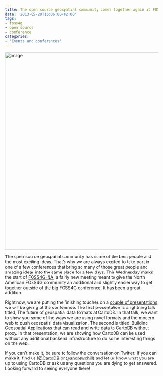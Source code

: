 ```yaml
---
title: The open source geospatial community comes together again at FOSS4GNA
date: '2013-05-20T16:06:00+02:00'
tags:
- foss4g
- open source
- conference
categories:
- 'Events and conferences'
---
```


<a href="http://foss4g-na.org/"><img alt="image" src="http://i.imgur.com/ygRgE4x.png" width="650px"/></a>

The open source geospatial community has some of the best people and the most exciting ideas. That’s why we are always excited to take part in one of a few conferences that bring so many of those great people and amazing ideas into the same place for a few days. This Wednesday marks the start of <a href="http://foss4g-na.org/">FOSS4G-NA</a>, a fairly new meeting meant to give the North American FOSS4G community an additional and slightly easier way to get together outside of the big FOSS4G conference. It has been a great addition.

Right now, we are putting the finishing touches on a <a href="http://foss4g-na.org/final-program/">couple of presentations</a> we will be giving at the conference. The first presentation is a lightning talk titled, The future of geospatial data formats at CartoDB. In that talk, we want to show you some of the ways we are using novel formats and the modern web to push geospatial data visualization. The second is titled, Building Geospatial Applications that can read and write data to CartoDB without proxy. In that presentation, we are showing how CartoDB can be used without any additional backend infrastructure to do some interesting things on the web.

If you can’t make it, be sure to follow the conversation on Twitter. If you can make it, find us (<a href="http://twitter.com/CartoDB">@CartoDB</a> or <a href="http://twitter.com/andrewxhill">@andrewxhill)</a> and let us know what you are up to using CartoDB or ask us any questions you are dying to get answered. Looking forward to seeing everyone there!
